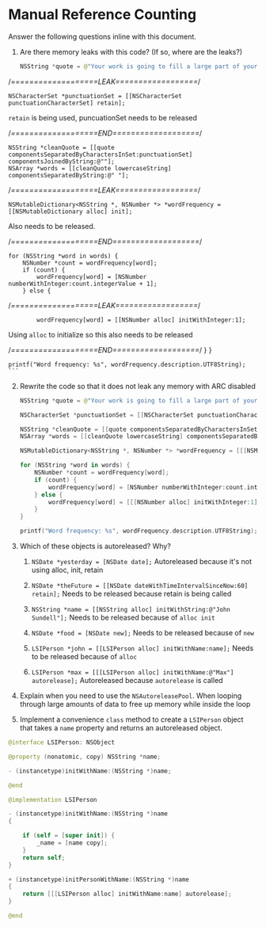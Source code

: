 # Manual Reference Counting

Answer the following questions inline with this document.

1. Are there memory leaks with this code? (If so, where are the leaks?)

	```swift
	NSString *quote = @"Your work is going to fill a large part of your life, and the only way to be truly satisfied is to do what you believe is great work. And the only way to do great work is to love what you do. If you haven't found it yet, keep looking. Don't settle. As with all matters of the heart, you'll know when you find it. - Steve Jobs";

/*===================LEAK==================*/

    NSCharacterSet *punctuationSet = [[NSCharacterSet punctuationCharacterSet] retain];  
`retain` is being used, puncuationSet needs to be released

/*===================END===================*/

	NSString *cleanQuote = [[quote componentsSeparatedByCharactersInSet:punctuationSet] componentsJoinedByString:@""];
	NSArray *words = [[cleanQuote lowercaseString] componentsSeparatedByString:@" "];

/*===================LEAK==================*/

    NSMutableDictionary<NSString *, NSNumber *> *wordFrequency = [[NSMutableDictionary alloc] init]; 
Also needs to be released.

/*===================END===================*/

	for (NSString *word in words) {
		NSNumber *count = wordFrequency[word];
		if (count) {
			wordFrequency[word] = [NSNumber numberWithInteger:count.integerValue + 1];
		} else {
        
/*===================LEAK==================*/

			wordFrequency[word] = [[NSNumber alloc] initWithInteger:1];
Using `alloc` to initialize so this also needs to be released
            
/*===================END===================*/
		}
	}

	printf("Word frequency: %s", wordFrequency.description.UTF8String);
	```

2. Rewrite the code so that it does not leak any memory with ARC disabled

    ```swift
    NSString *quote = @"Your work is going to fill a large part of your life, and the only way to be truly satisfied is to do what you believe is great work. And the only way to do great work is to love what you do. If you haven't found it yet, keep looking. Don't settle. As with all matters of the heart, you'll know when you find it. - Steve Jobs";

    NSCharacterSet *punctuationSet = [[NSCharacterSet punctuationCharacterSet] autorelease];

    NSString *cleanQuote = [[quote componentsSeparatedByCharactersInSet:punctuationSet] componentsJoinedByString:@""];
    NSArray *words = [[cleanQuote lowercaseString] componentsSeparatedByString:@" "];

    NSMutableDictionary<NSString *, NSNumber *> *wordFrequency = [[[NSMutableDictionary alloc] init] autorelease];

    for (NSString *word in words) {
        NSNumber *count = wordFrequency[word];
        if (count) {
            wordFrequency[word] = [NSNumber numberWithInteger:count.integerValue + 1];
        } else {
            wordFrequency[word] = [[[NSNumber alloc] initWithInteger:1] auotrelease];
        }
    }

    printf("Word frequency: %s", wordFrequency.description.UTF8String);
    ```

2. Which of these objects is autoreleased?  Why?

	1. `NSDate *yesterday = [NSDate date];`
    Autoreleased because it's not using alloc, init, retain
	
	2. `NSDate *theFuture = [[NSDate dateWithTimeIntervalSinceNow:60] retain];`
    Needs to be released because retain is being called
	
	3. `NSString *name = [[NSString alloc] initWithString:@"John Sundell"];`
    Needs to be released because of `alloc init`
	
	4. `NSDate *food = [NSDate new];`
    Needs to be released because of `new`
	
	5. `LSIPerson *john = [[LSIPerson alloc] initWithName:name];`
    Needs to be released because of `alloc`
	
	6. `LSIPerson *max = [[[LSIPerson alloc] initWithName:@"Max"] autorelease];`
    Autoreleased because `autorelease` is called

3. Explain when you need to use the `NSAutoreleasePool`.
When looping through large amounts of data to free up memory while inside the loop

4. Implement a convenience `class` method to create a `LSIPerson` object that takes a `name` property and returns an autoreleased object.


```swift
@interface LSIPerson: NSObject

@property (nonatomic, copy) NSString *name;

- (instancetype)initWithName:(NSString *)name;

@end

@implementation LSIPerson

- (instancetype)initWithName:(NSString *)name 
{

    if (self = [super init]) {
        _name = [name copy];
    }
    return self;
}

+ (instancetype)initPersonWithName:(NSString *)name 
{
    return [[[LSIPerson alloc] initWithName:name] autorelease];
}

@end
```
